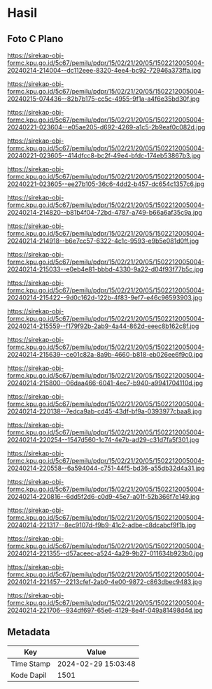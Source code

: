 # Hasil

## Foto C Plano

https://sirekap-obj-formc.kpu.go.id/5c67/pemilu/pdpr/15/02/21/20/05/1502212005004-20240214-214004--dc112eee-8320-4ee4-bc92-72946a373ffa.jpg

https://sirekap-obj-formc.kpu.go.id/5c67/pemilu/pdpr/15/02/21/20/05/1502212005004-20240215-074436--82b7b175-cc5c-4955-9f1a-a4f6e35bd30f.jpg

https://sirekap-obj-formc.kpu.go.id/5c67/pemilu/pdpr/15/02/21/20/05/1502212005004-20240221-023604--e05ae205-d692-4269-a1c5-2b9eaf0c082d.jpg

https://sirekap-obj-formc.kpu.go.id/5c67/pemilu/pdpr/15/02/21/20/05/1502212005004-20240221-023605--414dfcc8-bc2f-49e4-bfdc-174eb53867b3.jpg

https://sirekap-obj-formc.kpu.go.id/5c67/pemilu/pdpr/15/02/21/20/05/1502212005004-20240221-023605--ee27b105-36c6-4dd2-b457-dc654c1357c6.jpg

https://sirekap-obj-formc.kpu.go.id/5c67/pemilu/pdpr/15/02/21/20/05/1502212005004-20240214-214820--b81b4f04-72bd-4787-a749-b66a6af35c9a.jpg

https://sirekap-obj-formc.kpu.go.id/5c67/pemilu/pdpr/15/02/21/20/05/1502212005004-20240214-214918--b6e7cc57-6322-4c1c-9593-e9b5e081d0ff.jpg

https://sirekap-obj-formc.kpu.go.id/5c67/pemilu/pdpr/15/02/21/20/05/1502212005004-20240214-215033--e0eb4e81-bbbd-4330-9a22-d04f93f77b5c.jpg

https://sirekap-obj-formc.kpu.go.id/5c67/pemilu/pdpr/15/02/21/20/05/1502212005004-20240214-215422--9d0c162d-122b-4f83-9ef7-e46c96593903.jpg

https://sirekap-obj-formc.kpu.go.id/5c67/pemilu/pdpr/15/02/21/20/05/1502212005004-20240214-215559--f179f92b-2ab9-4a44-862d-eeec8b162c8f.jpg

https://sirekap-obj-formc.kpu.go.id/5c67/pemilu/pdpr/15/02/21/20/05/1502212005004-20240214-215639--ce01c82a-8a9b-4660-b818-eb026ee6f9c0.jpg

https://sirekap-obj-formc.kpu.go.id/5c67/pemilu/pdpr/15/02/21/20/05/1502212005004-20240214-215800--06daa466-6041-4ec7-b940-a9941704110d.jpg

https://sirekap-obj-formc.kpu.go.id/5c67/pemilu/pdpr/15/02/21/20/05/1502212005004-20240214-220138--7edca9ab-cd45-43df-bf9a-0393977cbaa8.jpg

https://sirekap-obj-formc.kpu.go.id/5c67/pemilu/pdpr/15/02/21/20/05/1502212005004-20240214-220254--1547d560-1c74-4e7b-ad29-c31d7fa5f301.jpg

https://sirekap-obj-formc.kpu.go.id/5c67/pemilu/pdpr/15/02/21/20/05/1502212005004-20240214-220558--6a594044-c751-44f5-bd36-a55db32d4a31.jpg

https://sirekap-obj-formc.kpu.go.id/5c67/pemilu/pdpr/15/02/21/20/05/1502212005004-20240214-220816--6dd5f2d6-c0d9-45e7-a01f-52b366f7e149.jpg

https://sirekap-obj-formc.kpu.go.id/5c67/pemilu/pdpr/15/02/21/20/05/1502212005004-20240214-221317--8ec9107d-f9b9-41c2-adbe-c8dcabcf9f1b.jpg

https://sirekap-obj-formc.kpu.go.id/5c67/pemilu/pdpr/15/02/21/20/05/1502212005004-20240214-221355--d57aceec-a524-4a29-9b27-011634b923b0.jpg

https://sirekap-obj-formc.kpu.go.id/5c67/pemilu/pdpr/15/02/21/20/05/1502212005004-20240214-221457--2213cfef-2ab0-4e00-9872-c863dbec9483.jpg

https://sirekap-obj-formc.kpu.go.id/5c67/pemilu/pdpr/15/02/21/20/05/1502212005004-20240214-221706--934df697-65e6-4129-8e4f-049a81498d4d.jpg


## Metadata

| Key        | Value               |
| ---------- | ------------------- |
| Time Stamp | 2024-02-29 15:03:48 |
| Kode Dapil | 1501                |



